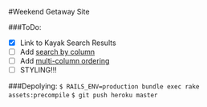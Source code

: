 #Weekend Getaway Site

###ToDo:
* [x] Link to Kayak Search Results
* [ ] Add [search by column](https://datatables.net/examples/api/multi_filter.html)
* [ ] Add [multi-column ordering](https://datatables.net/examples/basic_init/multi_col_sort.html)
* [ ] STYLING!!!

###Depolying:
`$ RAILS_ENV=production bundle exec rake assets:precompile`
`$ git push heroku master`
